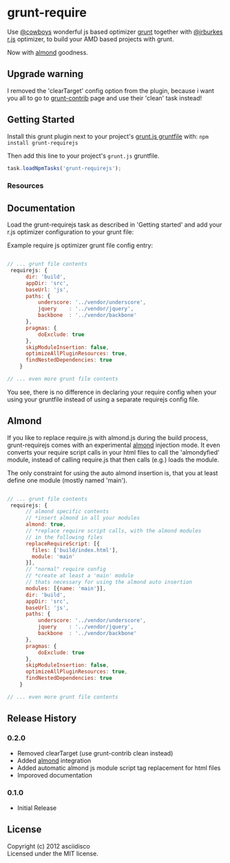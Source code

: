 # grunt-require

Use [@cowboys](https://github.com/cowboy) wonderful js based optimizer [grunt](https://github.com/cowboy/grunt) 
together with [@jrburkes](https://github.com/jrburke) [r.js](https://github.com/jrburke/r.js) optimizer,
to build your AMD based projects with grunt.

Now with [almond](https://github.com/jrburke/almond) goodness.

## Upgrade warning
I removed the 'clearTarget' config option from the plugin, because i want you all
to go to [grunt-contrib](https://github.com/gruntjs/grunt-contrib) page and use their
'clean' task instead!

## Getting Started
Install this grunt plugin next to your project's [grunt.js gruntfile][getting_started] with: `npm install grunt-requirejs`

Then add this line to your project's `grunt.js` gruntfile.

```javascript
task.loadNpmTasks('grunt-requirejs');
```

### Resources
[grunt]: https://github.com/cowboy/grunt
[getting_started]: https://github.com/cowboy/grunt/blob/master/docs/getting_started.md
[requirejs]: http://requirejs.org
[almond]: https://github.com/jrburke/almond
[grunt-contrib]: https://github.com/gruntjs/grunt-contrib

## Documentation
Load the grunt-requirejs task as described in 'Getting started' and add your r.js optimizer
configuration to your grunt file:

Example require js optimizer grunt file config entry: 

```javascript

// ... grunt file contents
 requirejs: {
      dir: 'build',
      appDir: 'src',
      baseUrl: 'js',
      paths: {
          underscore: '../vendor/underscore',
          jquery    : '../vendor/jquery',
          backbone  : '../vendor/backbone'
      },
      pragmas: {
          doExclude: true
      },
      skipModuleInsertion: false,
      optimizeAllPluginResources: true,
      findNestedDependencies: true
    }

// ... even more grunt file contents
```

You see, there is no difference in declaring your require config when your using your gruntfile
instead of using a separate requirejs config file.

## Almond
If you like to replace require.js with almond.js during the build process, grunt-requirejs comes with an
experimental [almond](https://github.com/jrburke/almond) injection mode. It even converts your require 
script calls in your html files to call the 'almondyfied' module, instead of calling require.js 
that then calls (e.g.) loads the module.

The only constraint for using the auto almond insertion is, that you at least define one module
(mostly named 'main').

```javascript

// ... grunt file contents
 requirejs: {
      // almond specific contents
      // *insert almond in all your modules
      almond: true,
      // *replace require script calls, with the almond modules
      // in the following files 
      replaceRequireScript: [{
        files: ['build/index.html'],
        module: 'main'
      }],
      // "normal" require config
      // *create at least a 'main' module
      // thats necessary for using the almond auto insertion
      modules: [{name: 'main'}],      
      dir: 'build',
      appDir: 'src',
      baseUrl: 'js',
      paths: {
          underscore: '../vendor/underscore',
          jquery    : '../vendor/jquery',
          backbone  : '../vendor/backbone'
      },
      pragmas: {
          doExclude: true
      },
      skipModuleInsertion: false,
      optimizeAllPluginResources: true,
      findNestedDependencies: true
    }

// ... even more grunt file contents
```

## Release History
### 0.2.0
+ Removed clearTarget (use grunt-contrib clean instead)
+ Added [almond](https://github.com/jrburke/almond) integration
+ Added automatic almond js module script tag replacement for html files
+ Imporoved documentation

### 0.1.0
+ Initial Release

## License
Copyright (c) 2012 asciidisco  
Licensed under the MIT license.